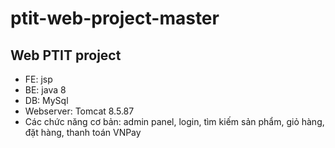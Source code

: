 # ptit-web-project-master
## Web PTIT project
- FE: jsp
- BE: java 8
- DB: MySql
- Webserver: Tomcat 8.5.87
- Các chức năng cơ bản: admin panel, login, tìm kiếm sản phẩm, giỏ hàng, đặt hàng, thanh toán VNPay
